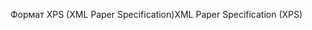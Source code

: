 <span data-ttu-id="60a7d-101">Формат XPS (XML Paper Specification)</span><span class="sxs-lookup"><span data-stu-id="60a7d-101">XML Paper Specification (XPS)</span></span>